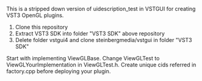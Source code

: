 This is a stripped down version of uidescription_test in VSTGUI for creating VST3 OpenGL plugins.

1. Clone this repository
2. Extract VST3 SDK into folder "VST3 SDK" above repository
3. Delete folder vstgui4 and clone steinbergmedia/vstgui in folder "VST3 SDK"

Start with implementing ViewGLBase. Change ViewGLTest to ViewGLYourImplementation in ViewGLTest.h. Create unique cids referred in factory.cpp before deploying your plugin.